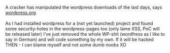 <html><body><p>A cracker has manipulated the wordpress downloads of the last days, says <a href="http://wordpress.org/development/2007/03/upgrade-212/" target="_blank">wordpress.org</a>.<br>
<br>
As I had installed wordpress for a (not yet launched) project and found some security-holes in the wordpress-pages too (only lame XSS, PoC will be released later) I've just removed the whole WP-shit (wordfress as I like to say in German) and will code something by my own. If it will be hacked THEN - I can blame myself and not some dumb noobs XD</p></body></html>
